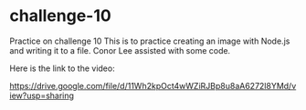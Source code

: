# challenge-10
Practice on challenge 10
 This is to practice creating an image with Node.js and writing it to a file. 
 Conor Lee assisted with some code.

 Here is the link to the video:

 https://drive.google.com/file/d/11Wh2kpOct4wWZiRJBp8u8aA6272l8YMd/view?usp=sharing

 
